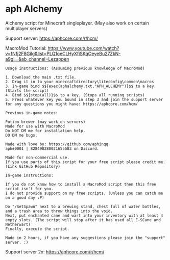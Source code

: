 # aph Alchemy
Alchemy script for Minecraft singleplayer. (May also work on certain multiplayer servers)


Support server: https://aphcore.com/r/hcm/

MacroMod Tutorial: https://www.youtube.com/watch?v=fNfj2F8Gilg&list=PLQ1oeCLHyXfiSKqOeyeBu27ZkN-a9gl__&ab_channel=Lezappen
```
Usage instructions: (Assuming previous knowledge of MacroMod)

1. Download the main .txt file.
2. Drag it in to your minecraftdirectory\liteconfig\common\macros
3. In-game bind $${exec(aphalchemy.txt,"APH_ALCHEMY")}$$ to a key. (Starts the script)
4. Bind $${stop(all)}$$ to a key. (Stops all running scripts)
5. Press whatever key you bound in step 3 and join the support server for any questions you might have: https://aphcore.com/hcm/

Previous in-game notes: 

Potion brewer (may work on servers)
Made for use with MacroMod
Do NOT DM me for installation help.
DO DM me bugs.

Made with love by: https://github.com/aphinqq
aph#0001 | 828490280021655583 on Discord.

Made for non-commercial use.
If you use parts of this script for your free script please credit me. (Link GitHub Repository)

In-game instructions:

If you do not know how to install a MacroMod script then this free script isn't for you.
I do not provide support on my free scripts. (Unless you can catch me on a good day :P)

Do "/SetSpawn" next to a brewing stand, chest full of water bottles, and a trash area to throw things into the void.
Next, put enchanted cane and wart into your inventory with at least 4 empty slots. (The script will stop after it has used all E-SCane and Netherwart)
Finally, execute the script.

Made in 2 hours, if you have any suggestions please join the "support" server. :)
```

Support server 2x: https://aphcore.com/r/hcm/
